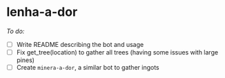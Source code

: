 # lenha-a-dor

*To do:*
- [ ] Write README describing the bot and usage
- [ ] Fix get_tree(location) to gather all trees (having some issues with large pines)
- [ ] Create `minera-a-dor`, a similar bot to gather ingots

